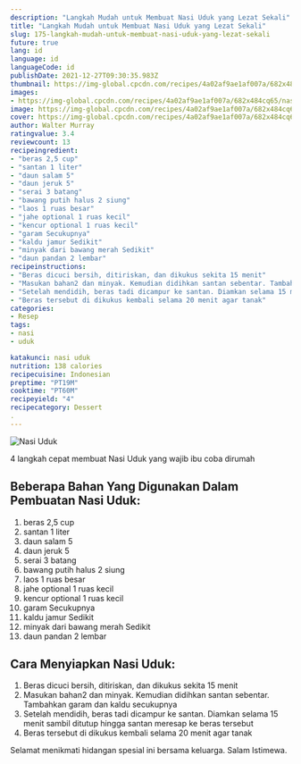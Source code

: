 ```yaml
---
description: "Langkah Mudah untuk Membuat Nasi Uduk yang Lezat Sekali"
title: "Langkah Mudah untuk Membuat Nasi Uduk yang Lezat Sekali"
slug: 175-langkah-mudah-untuk-membuat-nasi-uduk-yang-lezat-sekali
future: true
lang: id
language: id
languageCode: id
publishDate: 2021-12-27T09:30:35.983Z 
thumbnail: https://img-global.cpcdn.com/recipes/4a02af9ae1af007a/682x484cq65/nasi-uduk-foto-resep-utama.png
images:
- https://img-global.cpcdn.com/recipes/4a02af9ae1af007a/682x484cq65/nasi-uduk-foto-resep-utama.png
image: https://img-global.cpcdn.com/recipes/4a02af9ae1af007a/682x484cq65/nasi-uduk-foto-resep-utama.png
cover: https://img-global.cpcdn.com/recipes/4a02af9ae1af007a/682x484cq65/nasi-uduk-foto-resep-utama.png
author: Walter Murray
ratingvalue: 3.4
reviewcount: 13
recipeingredient:
- "beras 2,5 cup"
- "santan 1 liter"
- "daun salam 5"
- "daun jeruk 5"
- "serai 3 batang"
- "bawang putih halus 2 siung"
- "laos 1 ruas besar"
- "jahe optional 1 ruas kecil"
- "kencur optional 1 ruas kecil"
- "garam Secukupnya"
- "kaldu jamur Sedikit"
- "minyak dari bawang merah Sedikit"
- "daun pandan 2 lembar"
recipeinstructions:
- "Beras dicuci bersih, ditiriskan, dan dikukus sekita 15 menit"
- "Masukan bahan2 dan minyak. Kemudian didihkan santan sebentar. Tambahkan garam dan kaldu secukupnya"
- "Setelah mendidih, beras tadi dicampur ke santan. Diamkan selama 15 menit sambil ditutup hingga santan meresap ke beras tersebut"
- "Beras tersebut di dikukus kembali selama 20 menit agar tanak"
categories:
- Resep
tags:
- nasi
- uduk

katakunci: nasi uduk 
nutrition: 138 calories
recipecuisine: Indonesian
preptime: "PT19M"
cooktime: "PT60M"
recipeyield: "4"
recipecategory: Dessert
. 
---
```



![Nasi Uduk](https://img-global.cpcdn.com/recipes/4a02af9ae1af007a/682x484cq65/nasi-uduk-foto-resep-utama.png)

4 langkah cepat membuat  Nasi Uduk yang wajib ibu coba dirumah

<!--inarticleads1-->

## Beberapa Bahan Yang Digunakan Dalam Pembuatan Nasi Uduk:

1. beras 2,5 cup
1. santan 1 liter
1. daun salam 5
1. daun jeruk 5
1. serai 3 batang
1. bawang putih halus 2 siung
1. laos 1 ruas besar
1. jahe optional 1 ruas kecil
1. kencur optional 1 ruas kecil
1. garam Secukupnya
1. kaldu jamur Sedikit
1. minyak dari bawang merah Sedikit
1. daun pandan 2 lembar



<!--inarticleads2-->

## Cara Menyiapkan Nasi Uduk:

1. Beras dicuci bersih, ditiriskan, dan dikukus sekita 15 menit
1. Masukan bahan2 dan minyak. Kemudian didihkan santan sebentar. Tambahkan garam dan kaldu secukupnya
1. Setelah mendidih, beras tadi dicampur ke santan. Diamkan selama 15 menit sambil ditutup hingga santan meresap ke beras tersebut
1. Beras tersebut di dikukus kembali selama 20 menit agar tanak




Selamat menikmati hidangan spesial ini bersama keluarga. Salam Istimewa.
